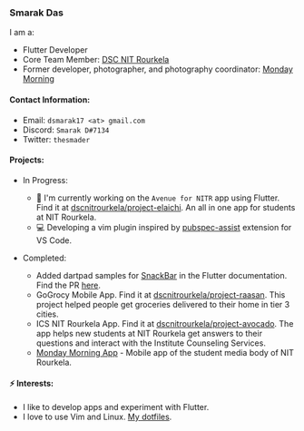 ### Smarak Das

I am a:

- Flutter Developer
- Core Team Member: [DSC NIT Rourkela](https://github.com/dscnitrourkela)
- Former developer, photographer, and photography coordinator: [Monday Morning](https://mondaymoring.nitrkl.ac.in)
<!--- Working at: [Sourcegraph](https://www.sourcegraph.com/)-->
<!--- Live Coder: [teej_dv](https://twitch.tv/teej_dv)-->

#### Contact Information:
- Email: `dsmarak17 <at> gmail.com`
- Discord: `Smarak D#7134`
- Twitter: `thesmader`

#### Projects:

- In Progress:
  - 🔭 I'm currently working on the `Avenue for NITR` app using Flutter. Find it at [dscnitrourkela/project-elaichi](https://github.com/dscnitrourkela/project-elaichi). An all in one app for students at NIT Rourkela.
  - 💻 Developing a vim plugin inspired by [pubspec-assist](https://github.com/jeroen-meijer/pubspec-assist) extension for VS Code.

- Completed:
  - Added dartpad samples for [SnackBar](https://master-api.flutter.dev/flutter/material/SnackBar-class.html) in the Flutter documentation. Find the PR [here](https://github.com/flutter/flutter/pull/69555).
  - GoGrocy Mobile App. Find it at [dscnitrourkela/project-raasan](https://github.com/dscnitrourkela/project-raasan). This project helped people get groceries delivered to their home in tier 3 cities.
  - ICS NIT Rourkela App. Find it at [dscnitrourkela/project-avocado](https://github.com/dscnitrourkela/project-avocado). The app helps new students at NIT Rourkela get answers to their questions and interact with the Institute Counseling Services.
  - [Monday Morning App](https://play.google.com/store/apps/details?id=in.ac.nitrkl.mondaymorning) - Mobile app of the student media body of NIT Rourkela.
<!--- 🔭 I’m the author of [pubspec-assist.nvim](https://github.com/Thesmader/pubspec-assist.nvim)-->
<!--- Popular dotfile configuration / examples for my [configuration_manager](https://github.com/tjdevries/config_manager)-->

#### ⚡ Interests: 

- I like to develop apps and experiment with Flutter.
- I love to use Vim and Linux. [My dotfiles](https://github.conm/Thesmader/dotfiles).
<!--[![Thesmader's github stats](https://github-readme-stats.vercel.app/api?username=Thesmader&theme=monokai&count_private=true&hide_rank=true&hide=stars)](https://github.com/anuraghazra/github-readme-stats)-->
